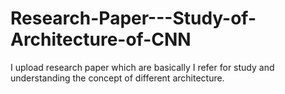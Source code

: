 # Research-Paper---Study-of-Architecture-of-CNN
I upload research paper which are basically I refer for study and understanding the concept of different architecture.
